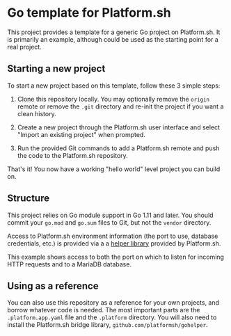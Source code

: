 # Go template for Platform.sh

This project provides a template for a generic Go project on Platform.sh.  It is primarily an example, although could be used as the starting point for a real project.

## Starting a new project

To start a new project based on this template, follow these 3 simple steps:

1. Clone this repository locally.  You may optionally remove the `origin` remote or remove the `.git` directory and re-init the project if you want a clean history.
 
2. Create a new project through the Platform.sh user interface and select "Import an existing project" when prompted.

3. Run the provided Git commands to add a Platform.sh remote and push the code to the Platform.sh repository.

That's it!  You now have a working "hello world" level project you can build on.

## Structure

This project relies on Go module support in Go 1.11 and later.  You should commit your `go.mod` and `go.sum` files to Git, but not the `vendor` directory.

Access to Platform.sh environment information (the port to use, database credentials, etc.) is provided via a a [helper library](https://github.com/platformsh/gohelper) provided by Platform.sh.

This example shows access to both the port on which to listen for incoming HTTP requests and to a MariaDB database.

## Using as a reference

You can also use this repository as a reference for your own projects, and borrow whatever code is needed. The most important parts are the `.platform.app.yaml` file and the `.platform` directory.  You will also need to install the Platform.sh bridge library, `github.com/platformsh/gohelper`.
